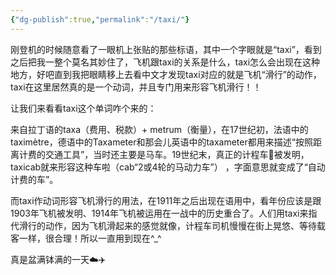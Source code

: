 ```yaml
---
{"dg-publish":true,"permalink":"/taxi/"}
---
```



刚登机的时候随意看了一眼机上张贴的那些标语，其中一个字眼就是“taxi”，看到之后把我一整个莫名其妙住了，飞机跟taxi的关系是什么，taxi怎么会出现在这种地方，好吧直到我把眼睛移上去看中文才发现taxi对应的就是飞机“滑行”的动作，taxi在这里居然真的是一个动词，并且专门用来形容飞机滑行！！

让我们来看看taxi这个单词咋个来的：

来自拉丁语的taxa（费用、税款）+ metrum（衡量），在17世纪初，法语中的taximètre，德语中的Taxameter和那会儿英语中的taxameter都用来描述“按照距离计费的交通工具”，当时还主要是马车。19世纪末，真正的计程车🚕被发明，taxicab就来形容这种车啦（cab“2或4轮的马动力车”）
，字面意思就变成了“自动计费的车”。

而taxi作动词形容飞机滑行的用法，在1911年之后出现在语用中，看年份应该是跟1903年飞机被发明、1914年飞机被运用在一战中的历史重合了。人们用taxi来指代滑行的动作，因为飞机滑起来的感觉就像，计程车司机慢慢在街上晃悠、等待载客一样，很合理！所以一直用到现在^_^

真是盆满钵满的一天☁️✈️